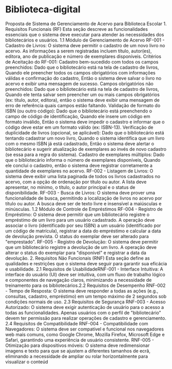 # Biblioteca-digital
Proposta de Sistema de Gerenciamento de Acervo para Biblioteca Escolar
​1. Requisitos Funcionais (RF)
​Esta seção descreve as funcionalidades essenciais que o sistema deve executar para atender às necessidades dos bibliotecários e usuários.
​1.1 Módulo de Gerenciamento de Acervo
​RF-001 - Cadastro de Livros: O sistema deve permitir o cadastro de um novo livro no acervo. As informações a serem registradas incluem título, autor(es), editora, ano de publicação e número de exemplares disponíveis.
Critérios de Aceitação do RF-001: Cadastro bem-sucedido com todos os campos preenchidos: Dado que o bibliotecário está na tela de cadastro de livros, Quando ele preencher todos os campos obrigatórios com informações válidas e confirmação do cadastro, Então o sistema deve salvar o livro no acervo e exibir uma mensagem de sucesso. 
Campos obrigatórios não preenchidos: Dado que o bibliotecário está na tela de cadastro de livros, Quando ele tenta salvar sem preencher um ou mais campos obrigatórios (ex: título, autor, editora), então o sistema deve exibir uma mensagem de erro de referência quais campos estão faltando. Validação de formato do ISBN (ou outro código): Dado que o bibliotecário está preenchendo o campo de código de identificação, Quando ele insere um código em formato inválido, Então o sistema deve impedir o cadastro e informar que o código deve estar em um formato válido (ex: ISBN-13).
Verificação de duplicidade de livros (opcional, se aplicável): Dado que o bibliotecário está tentando cadastrar um novo livro, Quando o sistema identifica que um livro com o mesmo ISBN já está cadastrado, Então o sistema deve alertar o bibliotecário e sugerir atualização de exemplares ao invés de novo cadastro (se essa para a regra do sistema). Cadastro de exemplares múltiplos: Dado que o bibliotecário informa o número de exemplares disponíveis, Quando ele conclui o cadastro, então o sistema deve registrar corretamente a quantidade de exemplares no acervo.
​RF-002 - Listagem de Livros: O sistema deve exibir uma lista paginada de todos os livros cadastrados no acervo, com a opção de ordenação por título ou autor. A lista deve apresentar, no mínimo, o título, o autor principal e o status de disponibilidade.
​RF-003 - Busca de Livros: O sistema deve prover uma funcionalidade de busca, permitindo a localização de livros no acervo por título ou autor. A busca deve ser de texto livre e insensível a maiúsculas e minúsculas.
​1.2 Módulo de Controle de Empréstimos
​RF-004 - Registro de Empréstimo: O sistema deve permitir que um bibliotecário registre o empréstimo de um livro para um usuário cadastrado. A operação deve associar o livro (identificado por seu ISBN) a um usuário (identificado por um código de matrícula), registrar a data do empréstimo e calcular a data de devolução prevista. O status do exemplar deve ser alterado para "emprestado".
​RF-005 - Registro de Devolução: O sistema deve permitir que um bibliotecário registre a devolução de um livro. A operação deve alterar o status do exemplar para "disponível" e registrar a data da devolução.
​2. Requisitos Não Funcionais (RNF)
​Esta seção define as qualidades e restrições que o sistema deve seguir para garantir sua eficácia e usabilidade.
​2.1 Requisitos de Usabilidade
​RNF-001 - Interface Intuitiva: A interface do usuário (UI) deve ser intuitiva, com um fluxo de trabalho lógico e componentes de navegação claros, minimizando a necessidade de treinamento para os bibliotecários.
​2.2 Requisitos de Desempenho
​RNF-002 - Tempo de Resposta: O sistema deve responder a todas as ações (e.g., consultas, cadastro, empréstimo) em um tempo máximo de 2 segundos sob condições normais de uso.
​2.3 Requisitos de Segurança
​RNF-003 - Acesso Autorizado: O sistema deve exigir autenticação de usuário para o acesso a todas as funcionalidades. Apenas usuários com o perfil de "bibliotecário" devem ter permissão para realizar operações de cadastro e gerenciamento.
​2.4 Requisitos de Compatibilidade
​RNF-004 - Compatibilidade com Navegadores: O sistema deve ser compatível e funcional nos navegadores web mais comuns, como Google Chrome, Mozilla Firefox, Microsoft Edge e Safari, garantindo uma experiência de usuário consistente.
​RNF-005 - Otimização para dispositivos móveis: O sistema deve redimensionar imagens e texto para que se ajustem a diferentes tamanhos de ecrã, eliminando a necessidade de ampliar ou rolar horizontalmente para visualizar o conteúd
